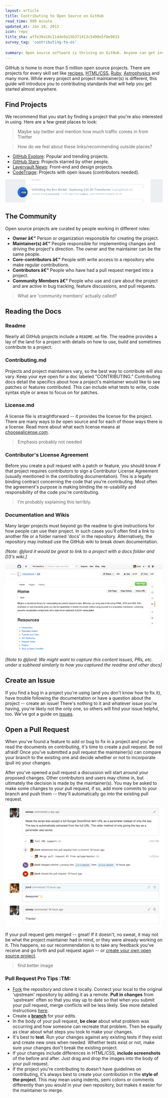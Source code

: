 ```yaml
---
layout: article
title: Contributing to Open Source on GitHub
read_time: 999 minute
updated_at: Jan 18, 2013
icon: repo
title_sha: affe39a19c114de9a15b371413c5498e5f8e9633
survey_tag: 'contributing-to-os'

summary: Open source software is thriving on GitHub. Anyone can get involved and it's easy, too. This guide covers the basics about what to look for and what to do when contributing to open source projects
---
```


<a id="intro" title="Intro" class="toc-item"></a>

GitHub is home to more than 5 million open source projects. There are projects for every skill set like [recipes](https://github.com/sinker/tacofancy), [HTML/CSS](https://github.com/tobiasahlin/SpinKit), [Ruby](https://github.com/sferik/t), [Astrophysics]() and many more. While every project and project maintainer(s) is different, this guide will introduce you to contributing standards that will help you get started almost anywhere.

<a id="find" title="Find Projects" class="toc-item"></a>

## Find Projects

We recommend that you start by finding a project that you're also interested in using. Here are a few great places to look:

> Maybe say twitter and mention how much traffic comes in from Tiwtter

> How do we feel about these links/recommending outside places?

- [GitHub Explore](https://github.com/explore): Popular and trending projects.
- [GitHub Stars](https://github.com/stars?direction=desc&sort=created): Projects starred by other people.
- [Layervault News](http://news.layervault.com): Front-end and design projects.
- [CodeTriage](http://www.codetriage.com/): Projects with open issues (contributors needed).

![layervault](layervault.png)

<a id="readme" title="Readme and other Docs" class="toc-item"></a>

<a id="community" title="The Community" class="toc-item"></a>

## The Community

Open source projects are curated by people working in different roles:

- **Owner â€“** Person or organization responsible for creating the project.
- **Maintainer(s) â€“** People responsible for implementing changes and driving the project's direction. The owner and the maintainer can be the same people.
- **Core-contributors â€“** People with write access to a repository who make regular contributions.
- **Contributors â€“** People who have had a pull request merged into a project.
- **Community Members â€“** People who use and care about the project and are active in bug tracking, feature discussions, and pull requests.

> What are 'community members' actually called?

<a id="pr" title="Pull Request" class="toc-item"></a>

## Reading the Docs

### Readme

Nearly all GitHub projects include a `README.md` file. The readme provides a lay of the land for a project with details on how to use, build and sometimes contribute to a project.

### Contributing.md

Projects and project maintainers vary, so the best way to contribute will also vary. Keep your eye open for a doc labeled "CONTRIBUTING." Contributing docs detail the specifics about how a project's maintainer would like to see patches or features contributed. This can include what tests to write, code syntax style or areas to focus on for patches.

### License.md

A license file is straightforward -- it provides the license for the project. There are many ways _to be_ open source and for each of those ways there is a license. Read more about what each license means at [choosealicense.com](http://www.choosealicense.com).

> Emphasis probably not needed

### Contributor's License Agreement

Before you create a pull request with a patch or feature, you should know if that project requires contributors to sign a Contributor License Agreement (usually mentioned in the contributing documentation). This is a legally binding contract concerning the code that you're contributing. Most often the agreement's purpose is making binding the re-usability and responsibility of the code you're contributing.

> I'm probably explaining this terribly.

### Documentation and Wikis

Many larger projects must beyond go the readme to give instructions for how people can use their project. In such cases you'll often find a link to another file or a folder named 'docs' in the repository. Alternatively, the repository may instead use the GitHub wiki to break down documentation.

_[Note: @jlord it would be great to link to a project with a docs folder and D3's wiki.]_

![d3 wiki](d3-wiki.png)

<a id="issue" title="Create an Issue" class="toc-item"></a>

_[Note to @jlord: We might want to capture this content Issues, PRs, etc. under a subhead similarly to how you captured the readme and other docs]_


## Create an Issue

If you find a bug in a project you're using (and you don't know how to fix it), have trouble following the documentation or have a question about the project -- create an issue! There's nothing to it and whatever issue you're having, you're likely not the only one, so others will find your issue helpful, too. We've got a guide on [issues]().

<a id="cla" title="Contributor Licsence Agreement" class="toc-item"></a>

## Open a Pull Request

When you've found a feature to add or bug to fix in a project and you've read the documents on contributing, it's time to create a pull request. Be not afraid! Once you've submitted a pull request the maintainer(s) can compare your branch to the existing one and decide whether or not to incorporate (pull in) your changes.

After you've opened a pull request a discussion will start around your proposed changes. Other contributors and users may chime in, but ultimately the decision is made by the maintainer(s). You may be asked to make some changes to your pull request, if so, add more commits to your branch and push them -- they'll automatically go into the existing pull request.

![pr convo](convo.png)

If your pull request gets merged -- great! If it doesn't, no sweat, it may not be what the project maintainer had in mind, or they were already working on it. This happens, so our recommendation is to take any feedback you've receive and go forth and pull request again -- or [create your own open source project](theotherguide).

> find better image

### Pull Request Pro Tips :TM:

- [Fork](http://guides.github.com/overviews/forking/) the repository and clone it locally. Connect your local to the original 'upstream' repository by adding it as a remote. **Pull in changes** from 'upstream' often so that you stay up to date so that when you submit your pull request, merge conflicts will be less likely. See more detailed instructions [here](https://help.github.com/articles/syncing-a-fork).
- Create a [**branch**](http://guides.github.com/overviews/flow/) for your edits.
- In the body of your pull request, **be clear** about what problem was occurring and how someone can recreate that problem. Then be equally as clear about what steps you took to make your changes.
- It's best to **test**. Run your changes against any existing tests if they exist and create new ones when needed. Whether tests exist or not, make sure your changes don't break the existing project.
- If your changes include differences in HTML/CSS, **include screenshots** of the before and after. Just drag and drop the images into the body of your pull request.
- If the project you're contributing to doesn't have guidelines on contributing, it's always best to create your contribution in the **style of the project**. This may mean using indents, semi colons or comments differently than you would in your own repository, but makes it easier for the maintainer to merge.
